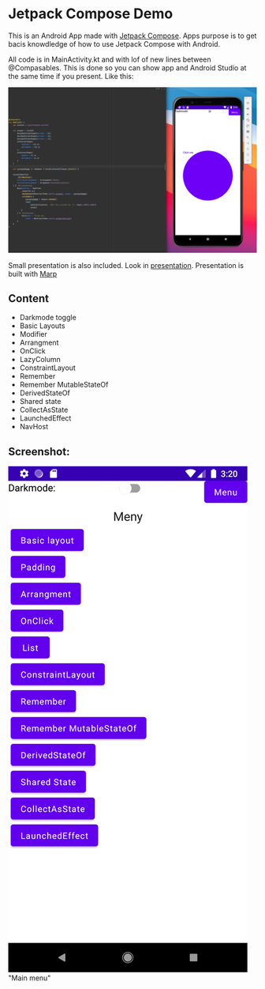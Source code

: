 # Jetpack Compose Demo

This is an Android App made with [Jetpack Compose](https://developer.android.com/jetpack/compose "Jetpack Compose Homepage"). Apps purpose is to get bacis knowdledge of how to use Jetpack Compose with Android.

All code is in MainActivity.kt and with lof of new lines between @Compasables. This is done so you can show app and Android Studio at the same time if you present. Like this:

![Demo View](./docs/images/side-by-side.png "Demo view")

Small presentation is also included. Look in [presentation](./docs/ "Presentation"). Presentation is built with [Marp](https://github.com/marp-team/marp-vscode "Marp VS-Code")

## Content
- Darkmode toggle
- Basic Layouts
- Modifier
- Arrangment
- OnClick
- LazyColumn
- ConstraintLayout
- Remember
- Remember MutableStateOf
- DerivedStateOf
- Shared state
- CollectAsState
- LaunchedEffect
- NavHost


## Screenshot:
![Screenshot of main menu](./docs/images/screenshot.png) "Main menu"


